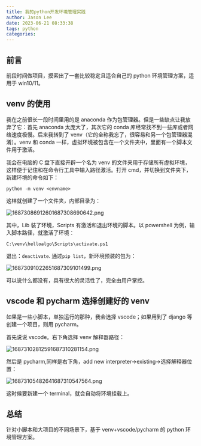 ```yaml
---
title: 我的python开发环境管理实践
author: Jason Lee
date: 2023-06-21 08:33:38
tags: python
categories:
---
```


## 前言

前段时间做项目，摸索出了一套比较稳定且适合自己的 python 环境管理方案，适用于 win10/11。

## venv 的使用

我在之前很长一段时间里用的是 anaconda 作为包管理器。但是一些缺点让我放弃了它：首先 anaconda 太庞大了，其次它的 conda 库经常找不到一些库或者网络速度极慢。后来我转到了 venv（它的全称我忘了，很容易和另一个包管理器混淆）。venv 和 conda 一样，虚拟环境被包含在一个文件夹中，里面有一个脚本文件用于激活。

我会在电脑的 C 盘下直接开辟一个名为 venv 的文件夹用于存储所有虚拟环境，这样便于记住和在命令行工具中输入路径激活。打开 cmd，并切换到文件夹下，新建环境的命令如下：

```
python -m venv <envname>
```

这样就创建了一个文件夹，内部目录为：

![16873086912601687308690642.png](https://cdn.jsdelivr.us/gh/li199-code/blog-imgs@main/16873086912601687308690642.png)

其中，Lib 装了环境，Scripts 有激活和退出环境的脚本。以 powershell 为例，输入脚本路径，就激活了环境：

```
C:\venv\helloalgo\Scripts\activate.ps1
```

退出：`deactivate`. 通过`pip list`，新环境预装的包为：

![16873091022651687309101499.png](https://cdn.jsdelivr.us/gh/li199-code/blog-imgs@main/16873091022651687309101499.png)

可以说什么都没有，具有很大的灵活性了，完全由用户掌控。

## vscode 和 pycharm 选择创建好的 venv

如果是一些小脚本，单独运行的那种，我会选择 vscode；如果用到了 django 等创建一个项目，则用 pycharm。

首先说说 vscode。右下角选择 venv 解释器路径：

![16873102812591687310281154.png](https://cdn.jsdelivr.us/gh/li199-code/blog-imgs@main/16873102812591687310281154.png)

然后是 pycharm,同样是右下角，add new interpreter->existing->选择解释器位置：

![16873105482641687310547564.png](https://cdn.jsdelivr.us/gh/li199-code/blog-imgs@main/16873105482641687310547564.png)

这时候要新建一个 terminal，就会自动将环境挂载上。

## 总结

针对小脚本和大项目的不同场景下，基于 venv+vscode/pycharm 的 python 环境管理方案。
